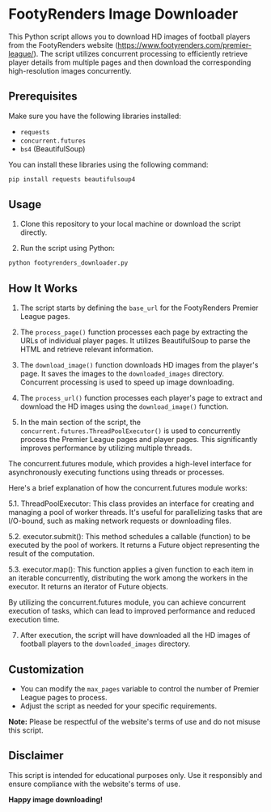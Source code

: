 # FootyRenders Image Downloader

This Python script allows you to download HD images of football players from the FootyRenders website (https://www.footyrenders.com/premier-league/). The script utilizes concurrent processing to efficiently retrieve player details from multiple pages and then download the corresponding high-resolution images concurrently.

## Prerequisites

Make sure you have the following libraries installed:

- `requests`
- `concurrent.futures`
- `bs4` (BeautifulSoup)

You can install these libraries using the following command:

```bash
pip install requests beautifulsoup4
```

## Usage

1. Clone this repository to your local machine or download the script directly.

2. Run the script using Python:

```bash
python footyrenders_downloader.py
```

## How It Works

1. The script starts by defining the `base_url` for the FootyRenders Premier League pages.

2. The `process_page()` function processes each page by extracting the URLs of individual player pages. It utilizes BeautifulSoup to parse the HTML and retrieve relevant information.

3. The `download_image()` function downloads HD images from the player's page. It saves the images to the `downloaded_images` directory. Concurrent processing is used to speed up image downloading.

4. The `process_url()` function processes each player's page to extract and download the HD images using the `download_image()` function.

5. In the main section of the script, the `concurrent.futures.ThreadPoolExecutor()` is used to concurrently process the Premier League pages and player pages. This significantly improves performance by utilizing multiple threads.

The concurrent.futures module, which provides a high-level interface for asynchronously executing functions using threads or processes. 

Here's a brief explanation of how the concurrent.futures module works:

5.1. ThreadPoolExecutor: This class provides an interface for creating and managing a pool of worker threads. It's useful for parallelizing tasks that are I/O-bound, such as making network requests or downloading files.

5.2. executor.submit(): This method schedules a callable (function) to be executed by the pool of workers. It returns a Future object representing the result of the computation.

5.3. executor.map(): This function applies a given function to each item in an iterable concurrently, distributing the work among the workers in the executor. It returns an iterator of Future objects.

By utilizing the concurrent.futures module, you can achieve concurrent execution of tasks, which can lead to improved performance and reduced execution time.

7. After execution, the script will have downloaded all the HD images of football players to the `downloaded_images` directory.

## Customization

- You can modify the `max_pages` variable to control the number of Premier League pages to process.
- Adjust the script as needed for your specific requirements.

**Note:** Please be respectful of the website's terms of use and do not misuse this script.

## Disclaimer

This script is intended for educational purposes only. Use it responsibly and ensure compliance with the website's terms of use.

**Happy image downloading!**
